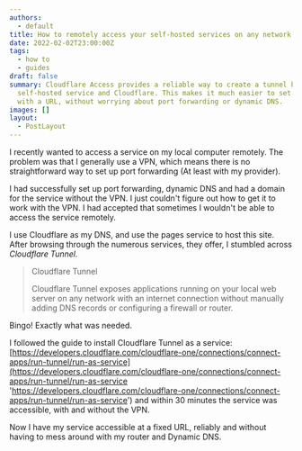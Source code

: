 ```yaml
---
authors:
  - default
title: How to remotely access your self-hosted services on any network
date: 2022-02-02T23:00:00Z
tags:
  - how to
  - guides
draft: false
summary: Cloudflare Access provides a reliable way to create a tunnel between your
  self-hosted service and Cloudflare. This makes it much easier to set up a service
  with a URL, without worrying about port forwarding or dynamic DNS.
images: []
layout:
  - PostLayout
---
```


I recently wanted to access a service on my local computer remotely. The problem was that I generally use a VPN, which means there is no straightforward way to set up port forwarding (At least with my provider).

I had successfully set up port forwarding, dynamic DNS and had a domain for the service without the VPN. I just couldn't figure out how to get it to work with the VPN. I had accepted that sometimes I wouldn't be able to access the service remotely.

I use Cloudflare as my DNS, and use the pages service to host this site. After browsing through the numerous services, they offer, I stumbled across _Cloudflare Tunnel._

> Cloudflare Tunnel
>
> Cloudflare Tunnel exposes applications running on your local web server on any network with an internet connection without manually adding DNS records or configuring a firewall or router.

Bingo! Exactly what was needed.

I followed the guide to install Cloudflare Tunnel as a service: [https://developers.cloudflare.com/cloudflare-one/connections/connect-apps/run-tunnel/run-as-service](https://developers.cloudflare.com/cloudflare-one/connections/connect-apps/run-tunnel/run-as-service 'https://developers.cloudflare.com/cloudflare-one/connections/connect-apps/run-tunnel/run-as-service') and within 30 minutes the service was accessible, with and without the VPN.

Now I have my service accessible at a fixed URL, reliably and without having to mess around with my router and Dynamic DNS.
